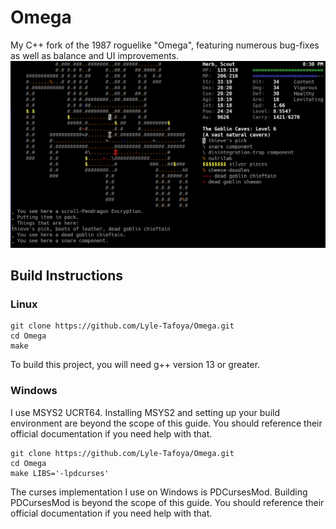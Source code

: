 # Omega

My C++ fork of the 1987 roguelike "Omega", featuring numerous bug-fixes as well as balance and UI improvements.
![Screenshot of Omega](Omega.png)

## Build Instructions

### Linux

```
git clone https://github.com/Lyle-Tafoya/Omega.git
cd Omega
make
```

To build this project, you will need g++ version 13 or greater.

### Windows

I use MSYS2 UCRT64. Installing MSYS2 and setting up your build environment are beyond the scope of this guide. You should reference their official documentation if you need help with that.

```
git clone https://github.com/Lyle-Tafoya/Omega.git
cd Omega
make LIBS='-lpdcurses'
```

The curses implementation I use on Windows is PDCursesMod. Building PDCursesMod is beyond the scope of this guide. You should reference their official documentation if you need help with that.
